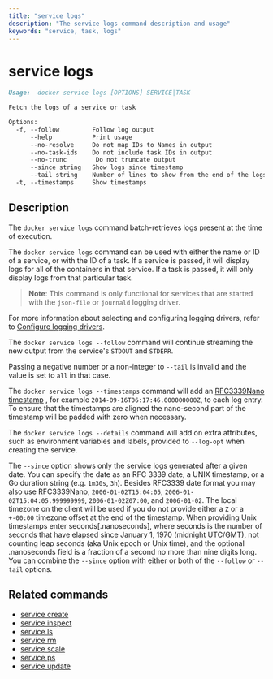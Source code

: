 ```yaml
---
title: "service logs"
description: "The service logs command description and usage"
keywords: "service, task, logs"
---
```


<!-- This file is maintained within the docker/docker Github
     repository at https://github.com/docker/docker/. Make all
     pull requests against that repo. If you see this file in
     another repository, consider it read-only there, as it will
     periodically be overwritten by the definitive file. Pull
     requests which include edits to this file in other repositories
     will be rejected.
-->

# service logs

```Markdown
Usage:  docker service logs [OPTIONS] SERVICE|TASK

Fetch the logs of a service or task

Options:
  -f, --follow         Follow log output
      --help           Print usage
      --no-resolve     Do not map IDs to Names in output
      --no-task-ids    Do not include task IDs in output
      --no-trunc        Do not truncate output
      --since string   Show logs since timestamp
      --tail string    Number of lines to show from the end of the logs (default "all")
  -t, --timestamps     Show timestamps
```

## Description

The `docker service logs` command batch-retrieves logs present at the time of execution.

The `docker service logs` command can be used with either the name or ID of a
service, or with the ID of a task. If a service is passed, it will display logs
for all of the containers in that service. If a task is passed, it will only
display logs from that particular task.

> **Note**: This command is only functional for services that are started with
> the `json-file` or `journald` logging driver.

For more information about selecting and configuring logging drivers, refer to
[Configure logging drivers](https://docs.docker.com/engine/admin/logging/overview/).

The `docker service logs --follow` command will continue streaming the new output from
the service's `STDOUT` and `STDERR`.

Passing a negative number or a non-integer to `--tail` is invalid and the
value is set to `all` in that case.

The `docker service logs --timestamps` command will add an [RFC3339Nano timestamp](https://golang.org/pkg/time/#pkg-constants)
, for example `2014-09-16T06:17:46.000000000Z`, to each
log entry. To ensure that the timestamps are aligned the
nano-second part of the timestamp will be padded with zero when necessary.

The `docker service logs --details` command will add on extra attributes, such as
environment variables and labels, provided to `--log-opt` when creating the
service.

The `--since` option shows only the service logs generated after
a given date. You can specify the date as an RFC 3339 date, a UNIX
timestamp, or a Go duration string (e.g. `1m30s`, `3h`). Besides RFC3339 date
format you may also use RFC3339Nano, `2006-01-02T15:04:05`,
`2006-01-02T15:04:05.999999999`, `2006-01-02Z07:00`, and `2006-01-02`. The local
timezone on the client will be used if you do not provide either a `Z` or a
`+-00:00` timezone offset at the end of the timestamp. When providing Unix
timestamps enter seconds[.nanoseconds], where seconds is the number of seconds
that have elapsed since January 1, 1970 (midnight UTC/GMT), not counting leap
seconds (aka Unix epoch or Unix time), and the optional .nanoseconds field is a
fraction of a second no more than nine digits long. You can combine the
`--since` option with either or both of the `--follow` or `--tail` options.

## Related commands

* [service create](service_create.md)
* [service inspect](service_inspect.md)
* [service ls](service_ls.md)
* [service rm](service_rm.md)
* [service scale](service_scale.md)
* [service ps](service_ps.md)
* [service update](service_update.md)
